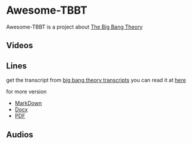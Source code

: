 # Awesome-TBBT
Awesome-TBBT is a project about [The Big Bang Theory](https://en.wikipedia.org/wiki/The_Big_Bang_Theory)

## Videos

## Lines
get the transcript from [big bang theory transcripts](https://bigbangtrans.wordpress.com/)
you can read it at [here](./doc)

for more version
- [MarkDown](./outs/TBBT.md)
- [Docx](./outs/TBBT.docx)
- [PDF](./outs/TBBT.pdf)

## Audios

